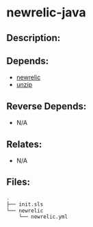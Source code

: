 # newrelic-java

## Description:



## Depends:

  -  [newrelic](/salt/newrelic)
  -  [unzip](/salt/unzip)

## Reverse Depends:

  -  N/A

## Relates:

  -  N/A

## Files:

```bash
.
├── init.sls
└── newrelic
    └── newrelic.yml
```

